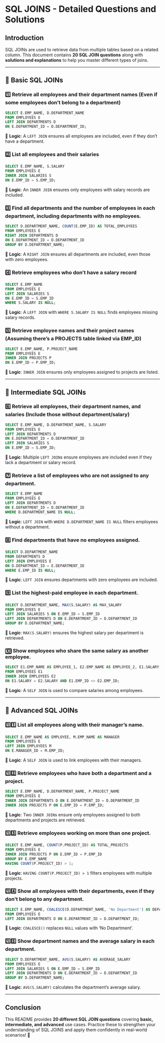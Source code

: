 # SQL JOINS - Detailed Questions and Solutions

## Introduction
SQL JOINs are used to retrieve data from multiple tables based on a related column. This document contains **20 SQL JOIN questions** along with **solutions and explanations** to help you master different types of joins.

---

## 📌 Basic SQL JOINs

### 1️⃣ Retrieve all employees and their department names (Even if some employees don’t belong to a department)
```sql
SELECT E.EMP_NAME, D.DEPARTMENT_NAME
FROM EMPLOYEES E
LEFT JOIN DEPARTMENTS D
ON E.DEPARTMENT_ID = D.DEPARTMENT_ID;
```
📝 **Logic**: A `LEFT JOIN` ensures all employees are included, even if they don’t have a department.

### 2️⃣ List all employees and their salaries
```sql
SELECT E.EMP_NAME, S.SALARY
FROM EMPLOYEES E
INNER JOIN SALARIES S
ON E.EMP_ID = S.EMP_ID;
```
📝 **Logic**: An `INNER JOIN` ensures only employees with salary records are included.

### 3️⃣ Find all departments and the number of employees in each department, including departments with no employees.
```sql
SELECT D.DEPARTMENT_NAME, COUNT(E.EMP_ID) AS TOTAL_EMPLOYEES
FROM EMPLOYEES E
RIGHT JOIN DEPARTMENTS D
ON E.DEPARTMENT_ID = D.DEPARTMENT_ID
GROUP BY D.DEPARTMENT_NAME;
```
📝 **Logic**: A `RIGHT JOIN` ensures all departments are included, even those with zero employees.

### 4️⃣ Retrieve employees who don’t have a salary record
```sql
SELECT E.EMP_NAME
FROM EMPLOYEES E
LEFT JOIN SALARIES S
ON E.EMP_ID = S.EMP_ID
WHERE S.SALARY IS NULL;
```
📝 **Logic**: A `LEFT JOIN` with `WHERE S.SALARY IS NULL` finds employees missing salary records.

### 5️⃣ Retrieve employee names and their project names (Assuming there’s a PROJECTS table linked via EMP_ID)
```sql
SELECT E.EMP_NAME, P.PROJECT_NAME
FROM EMPLOYEES E
INNER JOIN PROJECTS P
ON E.EMP_ID = P.EMP_ID;
```
📝 **Logic**: `INNER JOIN` ensures only employees assigned to projects are listed.

---

## 📌 Intermediate SQL JOINs

### 6️⃣ Retrieve all employees, their department names, and salaries (Include those without department/salary)
```sql
SELECT E.EMP_NAME, D.DEPARTMENT_NAME, S.SALARY
FROM EMPLOYEES E
LEFT JOIN DEPARTMENTS D
ON E.DEPARTMENT_ID = D.DEPARTMENT_ID
LEFT JOIN SALARIES S
ON E.EMP_ID = S.EMP_ID;
```
📝 **Logic**: Multiple `LEFT JOIN`s ensure employees are included even if they lack a department or salary record.

### 7️⃣ Retrieve a list of employees who are not assigned to any department.
```sql
SELECT E.EMP_NAME
FROM EMPLOYEES E
LEFT JOIN DEPARTMENTS D
ON E.DEPARTMENT_ID = D.DEPARTMENT_ID
WHERE D.DEPARTMENT_NAME IS NULL;
```
📝 **Logic**: `LEFT JOIN` with `WHERE D.DEPARTMENT_NAME IS NULL` filters employees without a department.

### 8️⃣ Find departments that have no employees assigned.
```sql
SELECT D.DEPARTMENT_NAME
FROM DEPARTMENTS D
LEFT JOIN EMPLOYEES E
ON D.DEPARTMENT_ID = E.DEPARTMENT_ID
WHERE E.EMP_ID IS NULL;
```
📝 **Logic**: `LEFT JOIN` ensures departments with zero employees are included.

### 9️⃣ List the highest-paid employee in each department.
```sql
SELECT D.DEPARTMENT_NAME, MAX(S.SALARY) AS MAX_SALARY
FROM EMPLOYEES E
LEFT JOIN SALARIES S ON E.EMP_ID = S.EMP_ID
LEFT JOIN DEPARTMENTS D ON E.DEPARTMENT_ID = D.DEPARTMENT_ID
GROUP BY D.DEPARTMENT_NAME;
```
📝 **Logic**: `MAX(S.SALARY)` ensures the highest salary per department is retrieved.

### 🔟 Show employees who share the same salary as another employee.
```sql
SELECT E1.EMP_NAME AS EMPLOYEE_1, E2.EMP_NAME AS EMPLOYEE_2, E1.SALARY
FROM EMPLOYEES E1
INNER JOIN EMPLOYEES E2
ON E1.SALARY = E2.SALARY AND E1.EMP_ID <> E2.EMP_ID;
```
📝 **Logic**: A `SELF JOIN` is used to compare salaries among employees.

---

## 📌 Advanced SQL JOINs

### 1️⃣1️⃣ List all employees along with their manager’s name.
```sql
SELECT E.EMP_NAME AS EMPLOYEE, M.EMP_NAME AS MANAGER
FROM EMPLOYEES E
LEFT JOIN EMPLOYEES M
ON E.MANAGER_ID = M.EMP_ID;
```
📝 **Logic**: A `SELF JOIN` is used to link employees with their managers.

### 1️⃣2️⃣ Retrieve employees who have both a department and a project.
```sql
SELECT E.EMP_NAME, D.DEPARTMENT_NAME, P.PROJECT_NAME
FROM EMPLOYEES E
INNER JOIN DEPARTMENTS D ON E.DEPARTMENT_ID = D.DEPARTMENT_ID
INNER JOIN PROJECTS P ON E.EMP_ID = P.EMP_ID;
```
📝 **Logic**: Two `INNER JOIN`s ensure only employees assigned to both departments and projects are retrieved.

### 1️⃣3️⃣ Retrieve employees working on more than one project.
```sql
SELECT E.EMP_NAME, COUNT(P.PROJECT_ID) AS TOTAL_PROJECTS
FROM EMPLOYEES E
INNER JOIN PROJECTS P ON E.EMP_ID = P.EMP_ID
GROUP BY E.EMP_NAME
HAVING COUNT(P.PROJECT_ID) > 1;
```
📝 **Logic**: `HAVING COUNT(P.PROJECT_ID) > 1` filters employees with multiple projects.

### 1️⃣4️⃣ Show all employees with their departments, even if they don’t belong to any department.
```sql
SELECT E.EMP_NAME, COALESCE(D.DEPARTMENT_NAME, 'No Department') AS DEPARTMENT
FROM EMPLOYEES E
LEFT JOIN DEPARTMENTS D ON E.DEPARTMENT_ID = D.DEPARTMENT_ID;
```
📝 **Logic**: `COALESCE()` replaces `NULL` values with ‘No Department’.

### 1️⃣5️⃣ Show department names and the average salary in each department.
```sql
SELECT D.DEPARTMENT_NAME, AVG(S.SALARY) AS AVERAGE_SALARY
FROM EMPLOYEES E
LEFT JOIN SALARIES S ON E.EMP_ID = S.EMP_ID
LEFT JOIN DEPARTMENTS D ON E.DEPARTMENT_ID = D.DEPARTMENT_ID
GROUP BY D.DEPARTMENT_NAME;
```
📝 **Logic**: `AVG(S.SALARY)` calculates the department’s average salary.

---

## Conclusion
This README provides **20 different SQL JOIN questions** covering **basic, intermediate, and advanced** use cases. Practice these to strengthen your understanding of SQL JOINS and apply them confidently in real-world scenarios! 🚀

